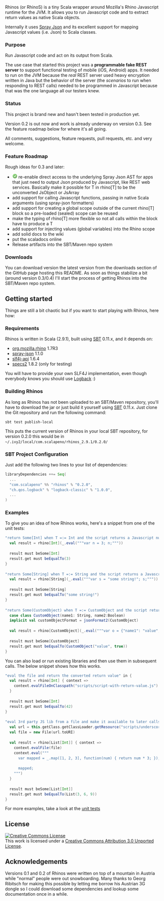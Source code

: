 Rhinos (or RhinoS) is a tiny Scala wrapper around Mozilla's Rhino Javascript runtime for the JVM. It allows you to run Javascript code and to extract return values as native Scala objects.

Internally it uses [Spray Json](https://github.com/spray/spray-json) and its excellent support for mapping Javascript values (i.e. Json) to Scala classes.


### Purpose
Run Javascript code and act on its output from Scala.

The use case that started this project was a __programmable fake REST server__ to support functional testing of mobile (iOS, Android) apps. It needed to run on the JVM because the _real_ REST server used heavy encryption written in Java but the behavior of the server (the _scenarios_ to run when responding to REST calls) needed to be programmed in Javascript because that was the one language all our testers knew.


### Status
This project is brand new and hasn't been tested in production yet.

Version 0.2 is out now and work is already underway on version 0.3. See the feature roadmap below for where it's all going.

All comments, suggestions, feature requests, pull requests, etc. and very welcome.


### Feature Roadmap
Rough ideas for 0.3 and later:

- ![Done](https://github.com/agemooij/rhinos/raw/master/project/images/accept.png) re-enable direct access to the underlying Spray Json AST for apps that just need to output Json produced by Javascript, like REST web services. Basically make it possible for T in rhino[T] to be the unconverted JsObject or JsArray
- add support for calling Javascript functions, passing in native Scala arguments (using spray-json formatters)
- add support for creating a global scope outside of the current rhino[T] block so a pre-loaded (sealed) scope can be reused
- make the typing of rhino[T] more flexible so not all calls within the block have to produce a T
- add support for injecting values (global variables) into the Rhino scope
- add solid docs to the wiki
- put the scaladocs online
- Release artifacts into the SBT/Maven repo system


### Downloads
You can download version the latest version from the downloads section of the GitHub page hosting this README. As soon as things stabilize a bit (around version 0.3/0.4) I'll start the process of getting Rhinos into the SBT/Maven repo system.


## Getting started
Things are still a bit chaotic but if you want to start playing with Rhinos, here how:

### Requirements
Rhinos is written in Scala (2.9.1), built using [SBT](https://github.com/harrah/xsbt/wiki) 0.11.x, and it depends on:

- [org.mozilla.rhino](http://www.mozilla.org/rhino/) 1.7R3
- [spray-json](https://github.com/spray/spray-json) 1.1.0
- [slf4j-api](http://www.slf4j.org/) 1.6.4
- [specs2](http://etorreborre.github.com/specs2/) 1.8.2 (only for testing)

You will have to provide your own SLF4J implementation, even though everybody knows you should use [Logback](http://logback.qos.ch/) :)


### Building Rhinos
As long as Rhinos has not been uploaded to an SBT/Maven repository, you'll have to download the jar or just build it yourself using [SBT](https://github.com/harrah/xsbt/wiki) 0.11.x. Just clone the Git repository and run the following command:

    sbt test publish-local

This puts the current version of Rhinos in your local SBT repository, for version 0.2.0 this would be in `~/.ivy2/local/com.scalapeno/rhinos_2.9.1/0.2.0/`


### SBT Project Configuration
Just add the following two lines to your list of dependencies:

```scala
libraryDependencies ++= Seq(
  ...
  "com.scalapeno" %% "rhinos" % "0.2.0",
  "ch.qos.logback" % "logback-classic" % "1.0.0",
  ...
)
```


### Examples
To give you an idea of how Rhinos works, here's a snippet from one of the unit tests:

```scala
"return Some[Int] when T =:= Int and the script returns a Javascript number" in {
  val result = rhino[Int](_.eval("""var n = 3; n;"""))

  result must beSome[Int]
  result.get must beEqualTo(3)
}

"return Some[String] when T =:= String and the script returns a Javascript string" in {
  val result = rhino[String](_.eval("""var s = "some string!"; s;"""))
  
  result must beSome[String]
  result.get must beEqualTo("some string!")
}

"return Some(CustomObject) when T =:= CustomObject and the script returns a Javascript object" in {
  case class CustomObject(name1: String, name2:Boolean)
  implicit val customObjectFormat = jsonFormat2(CustomObject)
  
  val result = rhino[CustomObject](_.eval("""var o = {"name1": "value", "name2": true}; o;"""))
  
  result must beSome[CustomObject]
  result.get must beEqualTo(CustomObject("value", true))
}
```

You can also load or run existing libraries and then use them in subsequent calls. The below snippet shows how this works.

```scala
"eval the file and return the converted return value" in {
  val result = rhino[Int] { context =>
    context.evalFileOnClasspath("scripts/script-with-return-value.js")
  }
  
  result must beSome[Int]
  result.get must beEqualTo(42)
}

"eval 3rd party JS lib from a file and make it available to later calls to eval()" in {
  val url = this.getClass.getClassLoader.getResource("scripts/underscore.js")
  val file = new File(url.toURI)
  
  val result = rhino[List[Int]] { context =>
    context.evalFile(file)
    context.eval("""
      var mapped = _.map([1, 2, 3], function(num) { return num * 3; });
      
      mapped;
    """)
  }
  
  result must beSome[List[Int]]
  result.get must beEqualTo(List(3, 6, 9))
}
```

For more examples, take a look at the [unit tests](https://github.com/agemooij/rhinos/blob/master/src/test/scala/com/scalapeno/rhinos/RhinosSpec.scala)


## License
<a rel="license" href="http://creativecommons.org/licenses/by/3.0/">
    <img alt="Creative Commons License" style="border-width:0" src="http://i.creativecommons.org/l/by/3.0/88x31.png" />
</a>
<br />
This work is licensed under a 
<a rel="license" href="http://creativecommons.org/licenses/by/3.0/">Creative Commons Attribution 3.0 Unported License</a>.


## Acknowledgements
Versions 0.1 and 0.2 of Rhinos were written on top of a mountain in Austria while "normal" people were out snowboarding. Many thanks to Georg Ribitsch for making this possible by letting me borrow his Austrian 3G dongle so I could download some dependencies and lookup some documentation once in a while.

